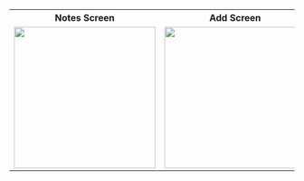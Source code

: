 <table>
  <tr>
    <th>Notes Screen</th>
    <th>Add Screen</th>
    <th>Update Screen</th>
    <th>Search</th>
    <th>Notes Screen</th>
  </tr>
  <tr>
    <td><img src="https://github.com/user-attachments/assets/1c51b38c-cf93-4834-85da-a3527adccc3c" width="250"></td>
    <td><img src="https://github.com/user-attachments/assets/4f91223d-7e1b-4010-895a-17c9c4a4355d" width="250"></td>
    <td><img src="https://github.com/user-attachments/assets/a20e309f-17e2-4cb8-96d9-e58cf932cb95" width="250"></td>
    <td><img src="https://github.com/user-attachments/assets/1fb9037a-45bb-49b7-ba2b-34bc0e35681f" width="250"></td>
    <td><img src="https://github.com/user-attachments/assets/3d23ee21-30fe-4717-8bff-8da2c0f4bfbe" width="250"></td>
  </tr>
</table>

